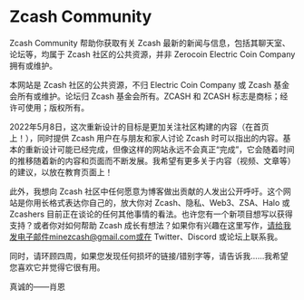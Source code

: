 # 

# Zcash Community

Zcash Community 帮助你获取有关 Zcash 最新的新闻与信息，包括其聊天室、论坛等，均属于 Zcash 社区的公共资源，并非 Zerocoin Electric Coin Company 拥有或维护。

本网站是 Zcash 社区的公共资源，不归 Electric Coin Company 或 Zcash 基金会所有或维护。论坛归 Zcash 基金会所有。ZCASH 和 ZCASH 标志是商标；经许可使用；版权所有。

2022年5月8日，这次重新设计的目标是更加关注社区构建的内容（在首页上！），同时提供 Zcash 用户在与朋友和家人讨论 Zcash 时可以指出的内容。基本的重新设计可能已经完成，但像这样的网站永远不会真正“完成”，它会随着时间的推移随着新的内容和页面而不断发展。我希望有更多关于内容（视频、文章等）的建议，以放在教育页面上！

此外，我想向 Zcash 社区中任何愿意为博客做出贡献的人发出公开呼吁。这个网站是你用长格式表达你自己的，放大你对 Zcash、隐私、Web3、ZSA、Halo 或 Zcashers 目前正在谈论的任何其他事情的看法。也许您有一个新项目想写以获得支持？或者你对如何帮助 Zcash 成长有想法？如果你有兴趣在这里写作，请给我发电子邮件minezcash@gmail.com或在 Twitter、Discord 或论坛上联系我。

同时，请环顾四周，如果您发现任何损坏的链接/错别字等，请告诉我……我希望您喜欢它并觉得它很有用。

真诚的——肖恩



